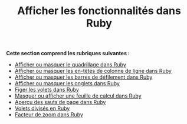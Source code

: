 ﻿---
title: Afficher les fonctionnalités dans Ruby
type: docs
weight: 10
url: /fr/java/display-features-in-ruby/
---
**Cette section comprend les rubriques suivantes :**

- [Afficher ou masquer le quadrillage dans Ruby](/cells/fr/java/display-or-hide-gridlines-in-ruby/)
- [Afficher ou masquer les en-têtes de colonne de ligne dans Ruby](/cells/fr/java/display-or-hide-row-column-headers-in-ruby/)
- [Afficher ou masquer les barres de défilement dans Ruby](/cells/fr/java/display-or-hide-scroll-bars-in-ruby/)
- [Afficher ou masquer les onglets dans Ruby](/cells/fr/java/display-or-hide-tabs-in-ruby/)
- [Figer les volets dans Ruby](/cells/fr/java/freeze-panes-in-ruby/)
- [Masquer ou afficher une feuille de calcul dans Ruby](/cells/fr/java/hide-or-unhide-a-worksheet-in-ruby/)
- [Aperçu des sauts de page dans Ruby](/cells/fr/java/page-break-preview-in-ruby/)
- [Volets divisés en Ruby](/cells/fr/java/split-panes-in-ruby/)
- [Facteur de zoom dans Ruby](/cells/fr/java/zoom-factor-in-ruby/)
